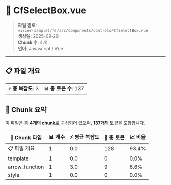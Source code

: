 # 📄 CfSelectBox.vue

> **파일 경로**: `vizier(sample)/fe/src/components/controls/CfSelectBox.vue`  
> **생성일**: 2025-09-26  
> **Chunk 수**: 4개  
> **언어**: Javascript / Vue
---





## 📋 파일 개요

| | |
|--|--|
| ⚡ **총 복잡도**: 3 | 📊 **총 토큰 수**: 137 |






## 🧩 Chunk 요약

이 파일은 총 **4개의 chunk**로 구성되어 있으며, **137개의 토큰**을 포함합니다.

| 🧩 Chunk 타입 | 📊 개수 | ⚡ 평균 복잡도 | 📝 총 토큰 | 📈 비율 |
|---------------|--------|-------------|----------|--------|
| 📋 파일 개요 | 1 | 0.0 | 128 | 93.4% |
| template | 1 | 0.0 | 0 | 0.0% |
| arrow_function | 1 | 3.0 | 9 | 6.6% |
| style | 1 | 0.0 | 0 | 0.0% |

